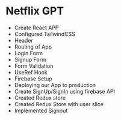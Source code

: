 # Netflix GPT

- Create React APP
- Configured TailwindCSS
- Header
- Routing of App
- Login Form
- Signup Form
- Form Validation 
- UseRef Hook 
- Firebase Setup
- Deploying our App to production
- Create SignUp/SignIn using firebase API
- Created Redux store
- Created Redux Store with user slice
- Implemented Signout
